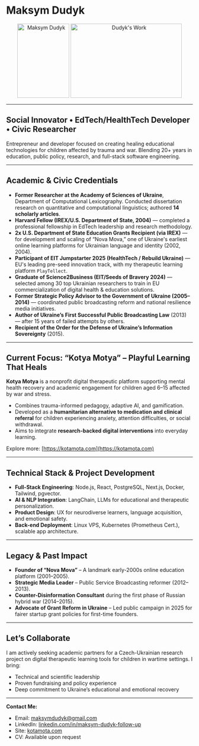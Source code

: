# Maksym Dudyk

<p align="center">
  <img src="https://github.com/Helpico/Helpico/assets/32806311/9dfc44d0-bcbe-43a1-8a73-9425f15224db" alt="Maksym Dudyk" width="140" height="200">
  <img src="https://github.com/user-attachments/assets/e08934f8-8ac6-40c8-9c0d-47a0b5c76d61" alt="Dudyk's Work" width="300" height="200">
</p>

---

## Social Innovator • EdTech/HealthTech Developer • Civic Researcher

Entrepreneur and developer focused on creating healing educational technologies for children affected by trauma and war. Blending 20+ years in education, public policy, research, and full-stack software engineering.

---

## Academic & Civic Credentials

* **Former Researcher at the Academy of Sciences of Ukraine**, Department of Computational Lexicography. Conducted dissertation research on quantitative and computational linguistics; authored **14 scholarly articles**.
* **Harvard Fellow (IREX/U.S. Department of State, 2004)** — completed a professional fellowship in EdTech leadership and research methodology.
* **2x U.S. Department of State Education Grants Recipient (via IREX)** — for development and scaling of “Nova Mova,” one of Ukraine's earliest online learning platforms for Ukrainian language and identity (2002, 2004).
* **Participant of EIT Jumpstarter 2025 (HealthTech / Rebuild Ukraine)** — EU's leading pre-seed innovation track, with my therapeutic learning platform `PlayTellect`.
* **Graduate of Science2Business (EIT/Seeds of Bravery 2024)** — selected among 30 top Ukrainian researchers to train in EU commercialization of digital health & education solutions.
* **Former Strategic Policy Advisor to the Government of Ukraine (2005–2014)** — coordinated public broadcasting reform and national resilience media initiatives.
* **Author of Ukraine’s First Successful Public Broadcasting Law** (2013) — after 15 years of failed attempts by others.
* **Recipient of the Order for the Defense of Ukraine’s Information Sovereignty** (2015).

---

## Current Focus: “Kotya Motya” – Playful Learning That Heals

**Kotya Motya** is a nonprofit digital therapeutic platform supporting mental health recovery and academic engagement for children aged 6–15 affected by war and stress.

* Combines trauma-informed pedagogy, adaptive AI, and gamification.
* Developed as a **humanitarian alternative to medication and clinical referral** for children experiencing anxiety, attention difficulties, or social withdrawal.
* Aims to integrate **research-backed digital interventions** into everyday learning.

Explore more: [https://kotamota.com](https://kotamota.com)

---

## Technical Stack & Project Development

* **Full-Stack Engineering**: Node.js, React, PostgreSQL, Next.js, Docker, Tailwind, pgvector.
* **AI & NLP Integration**: LangChain, LLMs for educational and therapeutic personalization.
* **Product Design**: UX for neurodiverse learners, language acquisition, and emotional safety.
* **Back-end Deployment**: Linux VPS, Kubernetes (Prometheus Cert.), scalable app architecture.

---

## Legacy & Past Impact

* **Founder of “Nova Mova”** – A landmark early-2000s online education platform (2001–2005).
* **Strategic Media Leader** – Public Service Broadcasting reformer (2012–2013).
* **Counter-Disinformation Consultant** during the first phase of Russian hybrid war (2014–2015).
* **Advocate of Grant Reform in Ukraine** – Led public campaign in 2025 for fairer startup grant policies for first-time founders.

---

## Let’s Collaborate

I am actively seeking academic partners for a Czech-Ukrainian research project on digital therapeutic learning tools for children in wartime settings. I bring:

* Technical and scientific leadership
* Proven fundraising and policy experience
* Deep commitment to Ukraine’s educational and emotional recovery

---

**Contact Me:**

* Email: [maksymdudyk@gmail.com](mailto:maksymdudyk@gmail.com)
* LinkedIn: [linkedin.com/in/maksym-dudyk-follow-up](https://www.linkedin.com/in/maksym-dudyk-follow-up)
* Site: [kotamota.com](https://kotamota.com)
* CV: Available upon request
